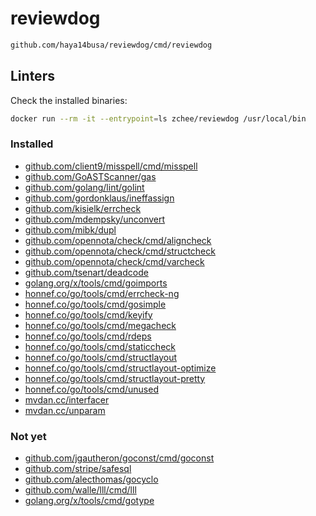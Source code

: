# reviewdog

```sh
github.com/haya14busa/reviewdog/cmd/reviewdog
```

## Linters

Check the installed binaries:

```sh
docker run --rm -it --entrypoint=ls zchee/reviewdog /usr/local/bin
```

### Installed

- [github.com/client9/misspell/cmd/misspell](https://github.com/client9/misspell/cmd/misspell)
- [github.com/GoASTScanner/gas](https://github.com/GoASTScanner/gas)
- [github.com/golang/lint/golint](https://github.com/golang/lint/golint)
- [github.com/gordonklaus/ineffassign](https://github.com/gordonklaus/ineffassign)
- [github.com/kisielk/errcheck](https://github.com/kisielk/errcheck)
- [github.com/mdempsky/unconvert](https://github.com/mdempsky/unconvert)
- [github.com/mibk/dupl](https://github.com/mibk/dupl)
- [github.com/opennota/check/cmd/aligncheck](https://github.com/opennota/check/cmd/aligncheck)
- [github.com/opennota/check/cmd/structcheck](https://github.com/opennota/check/cmd/structcheck)
- [github.com/opennota/check/cmd/varcheck](https://github.com/opennota/check/cmd/varcheck)
- [github.com/tsenart/deadcode](https://github.com/tsenart/deadcode)
- [golang.org/x/tools/cmd/goimports](https://golang.org/x/tools/cmd/goimports)
- [honnef.co/go/tools/cmd/errcheck-ng](https://honnef.co/go/tools/cmd/errcheck-ng)
- [honnef.co/go/tools/cmd/gosimple](https://honnef.co/go/tools/cmd/gosimple)
- [honnef.co/go/tools/cmd/keyify](https://honnef.co/go/tools/cmd/keyify)
- [honnef.co/go/tools/cmd/megacheck](https://honnef.co/go/tools/cmd/megacheck)
- [honnef.co/go/tools/cmd/rdeps](https://honnef.co/go/tools/cmd/rdeps)
- [honnef.co/go/tools/cmd/staticcheck](https://honnef.co/go/tools/cmd/staticcheck)
- [honnef.co/go/tools/cmd/structlayout](https://honnef.co/go/tools/cmd/structlayout)
- [honnef.co/go/tools/cmd/structlayout-optimize](https://honnef.co/go/tools/cmd/structlayout-optimize)
- [honnef.co/go/tools/cmd/structlayout-pretty](https://honnef.co/go/tools/cmd/structlayout-pretty)
- [honnef.co/go/tools/cmd/unused](https://honnef.co/go/tools/cmd/unused)
- [mvdan.cc/interfacer](https://mvdan.cc/interfacer)
- [mvdan.cc/unparam](https://mvdan.cc/unparam)

### Not yet

- [github.com/jgautheron/goconst/cmd/goconst](https://github.com/jgautheron/goconst/cmd/goconst)
- [github.com/stripe/safesql](https://github.com/stripe/safesql)
- [github.com/alecthomas/gocyclo](https://github.com/alecthomas/gocyclo)
- [github.com/walle/lll/cmd/lll](https://github.com/walle/lll/cmd/lll)
- [golang.org/x/tools/cmd/gotype](https://golang.org/x/tools/cmd/gotype)
